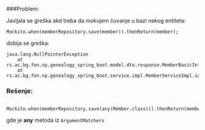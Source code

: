 ###Problem: 

Javljala se greška akd treba da mokujem čuvanje u bazi nekog entiteta:

`Mockito.when(memberRepository.save(member)).thenReturn(member);`

dobija se greška: 

```
java.lang.NullPointerException
	at rs.ac.bg.fon.np.genealogy_spring_boot.model.dto.response.MemberBasicInfoResponse.of(MemberBasicInfoResponse.java:35)
	at rs.ac.bg.fon.np.genealogy_spring_boot.service.impl.MemberServiceImpl.saveMember(MemberServiceImpl.java:70)
```

### Rešenje:
        Mockito.when(memberRepository.save(any(Member.class))).thenReturn(member);
gde je **any** metoda iz `ArgumentMatchers`

